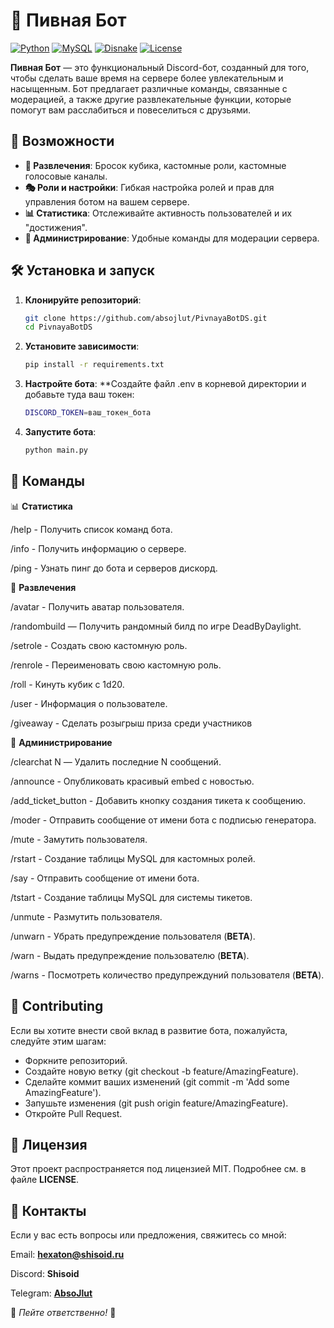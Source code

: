# 🍻 Пивная Бот

[![Python](https://img.shields.io/badge/Python-3.8%2B-blue)](https://www.python.org/)
[![MySQL](https://img.shields.io/badge/MySQL-8.x-blue)](https://www.mysql.com/)
[![Disnake](https://img.shields.io/badge/Disnake-2.x-blue)](https://disnake.dev/)
[![License](https://img.shields.io/badge/License-MIT-green)](https://opensource.org/licenses/MIT)

**Пивная Бот** — это функциональный Discord-бот, созданный для того, чтобы сделать ваше время на сервере более увлекательным и насыщенным. Бот предлагает различные команды, связанные с модерацией, а также другие развлекательные функции, которые помогут вам расслабиться и повеселиться с друзьями.

## 🚀 Возможности

- **🎉 Развлечения**: Бросок кубика, кастомные роли, кастомные голосовые каналы.
- **🎭 Роли и настройки**: Гибкая настройка ролей и прав для управления ботом на вашем сервере.
- **📊 Статистика**: Отслеживайте активность пользователей и их "достижения".
- **🔧 Администрирование**: Удобные команды для модерации сервера.

## 🛠 Установка и запуск

1. **Клонируйте репозиторий**:
   ```bash
   git clone https://github.com/absojlut/PivnayaBotDS.git
   cd PivnayaBotDS
2. **Установите зависимости**:
   ```bash
   pip install -r requirements.txt
3. **Настройте бота**:
   **Создайте файл .env в корневой директории и добавьте туда ваш токен:
   ```bash
   DISCORD_TOKEN=ваш_токен_бота
5. **Запустите бота**:
   ```bash
   python main.py

## 📜 Команды

📊 **Статистика**

/help - Получить список команд бота.

/info - Получить информацию о сервере.

/ping - Узнать пинг до бота и серверов дискорд.

🎉 **Развлечения**

/avatar - Получить аватар пользователя.

/randombuild — Получить рандомный билд по игре DeadByDaylight.

/setrole - Создать свою кастомную роль.

/renrole - Переименовать свою кастомную роль.

/roll - Кинуть кубик с 1d20.

/user - Информация о пользователе.

/giveaway - Сделать розыгрыш приза среди участников

🔧 **Администрирование**

/clearchat N — Удалить последние N сообщений.

/announce - Опубликовать красивый embed с новостью.

/add_ticket_button - Добавить кнопку создания тикета к сообщению.

/moder - Отправить сообщение от имени бота с подписью генератора.

/mute - Замутить пользователя.

/rstart - Создание таблицы MySQL для кастомных ролей.

/say - Отправить сообщение от имени бота.

/tstart - Создание таблицы MySQL для системы тикетов.

/unmute - Размутить пользователя.

/unwarn - Убрать предупреждение пользователя (**BETA**).

/warn - Выдать предупреждение пользователю (**BETA**).

/warns - Посмотреть количество предупреждуний пользователя (**BETA**).

## 🤝 Contributing
Если вы хотите внести свой вклад в развитие бота, пожалуйста, следуйте этим шагам:

- Форкните репозиторий.
- Создайте новую ветку (git checkout -b feature/AmazingFeature).
- Сделайте коммит ваших изменений (git commit -m 'Add some AmazingFeature').
- Запушьте изменения (git push origin feature/AmazingFeature).
- Откройте Pull Request.

## 📄 Лицензия
Этот проект распространяется под лицензией MIT. Подробнее см. в файле **LICENSE**.

## 📧 Контакты
Если у вас есть вопросы или предложения, свяжитесь со мной:

Email: **hexaton@shisoid.ru**

Discord: **Shisoid**

Telegram: **[AbsoJlut](https://t.me/essencezz)**

🍻 *Пейте ответственно!* 🍻
